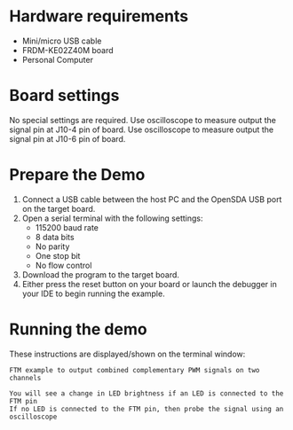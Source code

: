 Hardware requirements
=====================
- Mini/micro USB cable
- FRDM-KE02Z40M board
- Personal Computer

Board settings
==============
No special settings are required.
Use oscilloscope to measure output the signal pin at J10-4 pin of board.
Use oscilloscope to measure output the signal pin at J10-6 pin of board.

Prepare the Demo
===============
1.  Connect a USB cable between the host PC and the OpenSDA USB port on the target board.
2.  Open a serial terminal with the following settings:
    - 115200 baud rate
    - 8 data bits
    - No parity
    - One stop bit
    - No flow control
3. Download the program to the target board.
4. Either press the reset button on your board or launch the debugger in your IDE to begin running the example.

Running the demo
================
These instructions are displayed/shown on the terminal window:
~~~~~~~~~~~~~~~~~~~~~~~~~~~~~~~~
FTM example to output combined complementary PWM signals on two channels

You will see a change in LED brightness if an LED is connected to the FTM pin
If no LED is connected to the FTM pin, then probe the signal using an oscilloscope
~~~~~~~~~~~~~~~~~~~~~~~~~~~~~~~~
